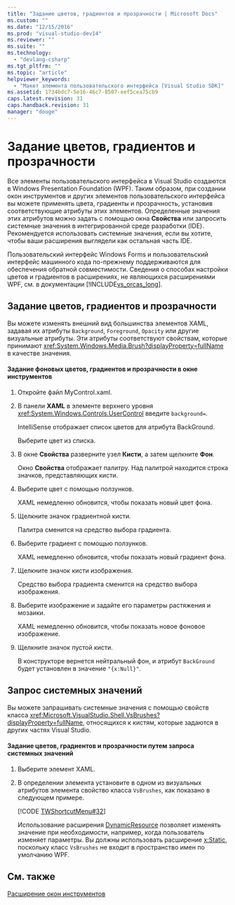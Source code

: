 ```yaml
---
title: "Задание цветов, градиентов и прозрачности | Microsoft Docs"
ms.custom: ""
ms.date: "12/15/2016"
ms.prod: "visual-studio-dev14"
ms.reviewer: ""
ms.suite: ""
ms.technology: 
  - "devlang-csharp"
ms.tgt_pltfrm: ""
ms.topic: "article"
helpviewer_keywords: 
  - "Макет элемента пользовательского интерфейса [Visual Studio SDK]"
ms.assetid: 1734bdc7-5e16-46c7-8507-eef5cea75cb9
caps.latest.revision: 31
caps.handback.revision: 31
manager: "douge"
---
```

# Задание цветов, градиентов и прозрачности
Все элементы пользовательского интерфейса в Visual Studio создаются в Windows Presentation Foundation \(WPF\). Таким образом, при создании окон инструментов и других элементов пользовательского интерфейса вы можете применять цвета, градиенты и прозрачность, установив соответствующие атрибуты этих элементов. Определенные значения этих атрибутов можно задать с помощью окна **Свойства** или запросить системные значения в интегрированной среде разработки \(IDE\). Рекомендуется использовать системные значения, если вы хотите, чтобы ваши расширения выглядели как остальная часть IDE.  
  
 Пользовательский интерфейс Windows Forms и пользовательский интерфейс машинного кода по\-прежнему поддерживаются для обеспечения обратной совместимости. Сведения о способах настройки цветов и градиентов в расширениях, не являющихся расширениями WPF, см. в документации [!INCLUDE[vs_orcas_long](../atl/reference/includes/vs_orcas_long_md.md)].  
  
## Задание цветов, градиентов и прозрачности  
 Вы можете изменять внешний вид большинства элементов XAML, задавая их атрибуты `Background`, `Foreground`, `Opacity` или другие визуальные атрибуты. Эти атрибуты соответствуют свойствам, которые принимают <xref:System.Windows.Media.Brush?displayProperty=fullName> в качестве значения.  
  
#### Задание фоновых цветов, градиентов и прозрачности в окне инструментов  
  
1.  Откройте файл MyControl.xaml.  
  
2.  В панели **XAML** в элементе верхнего уровня <xref:System.Windows.Controls.UserControl> введите `background=`.  
  
     IntelliSense отображает список цветов для атрибута BackGround.  
  
     Выберите цвет из списка.  
  
3.  В окне **Свойства** разверните узел **Кисти**, а затем щелкните **Фон**.  
  
     Окно **Свойства** отображает палитру. Над палитрой находится строка значков, представляющих кисти.  
  
4.  Выберите цвет с помощью ползунков.  
  
     XAML немедленно обновится, чтобы показать новый цвет фона.  
  
5.  Щелкните значок градиентной кисти.  
  
     Палитра сменится на средство выбора градиента.  
  
6.  Выберите градиент с помощью ползунков.  
  
     XAML немедленно обновится, чтобы показать новый градиент фона.  
  
7.  Щелкните значок кисти изображения.  
  
     Средство выбора градиента сменится на средство выбора изображения.  
  
8.  Выберите изображение и задайте его параметры растяжения и мозаики.  
  
     XAML немедленно обновится, чтобы показать новое фоновое изображение.  
  
9. Щелкните значок пустой кисти.  
  
     В конструкторе вернется нейтральный фон, и атрибут `BackGround` будет установлен в значение `"{x:Null}"`.  
  
## Запрос системных значений  
 Вы можете запрашивать системные значения с помощью свойств класса <xref:Microsoft.VisualStudio.Shell.VsBrushes?displayProperty=fullName>, относящихся к кистям, которые задаются в других частях Visual Studio.  
  
#### Задание цветов, градиентов и прозрачности путем запроса системных значений  
  
1.  Выберите элемент XAML.  
  
2.  В определении элемента установите в одном из визуальных атрибутов элемента свойство класса `VsBrushes`, как показано в следующем примере.  
  
     [!CODE [TWShortcutMenu#32](../CodeSnippet/VS_Snippets_VSSDK/twshortcutmenu#32)]  
  
     Использование расширения [DynamicResource](../Topic/DynamicResource%20Markup%20Extension.md) позволяет изменять значение при необходимости, например, когда пользователь изменяет параметры. Вы должны использовать расширение [x:Static](../Topic/x:Static%20Markup%20Extension.md), поскольку класс `VsBrushes` не входит в пространство имен по умолчанию WPF.  
  
## См. также  
 [Расширение окон инструментов](../misc/extending-tool-windows.md)